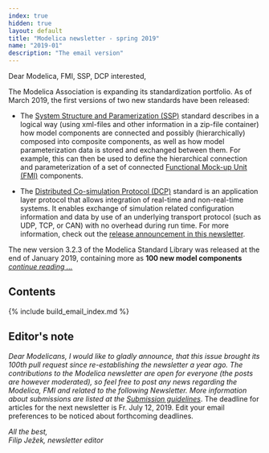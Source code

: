 ```yaml
---
index: true
hidden: true
layout: default
title: "Modelica newsletter - spring 2019"
name: "2019-01"
description: "The email version"
---
```


Dear Modelica, FMI, SSP, DCP interested,

The Modelica Association is expanding its standardization portfolio.  As of March 2019, the first versions of two new standards have been released:

*  The [System Structure and Paramerization (SSP)](https://ssp-standard.org) standard describes in a logical way (using xml-files and other information in a zip-file container) how model components are connected and possibly (hierarchically) composed into composite components, as well as how model parameterization data is stored and exchanged between them. For example, this can then be used to define the hierarchical connection and parameterization of a set of connected [Functional Mock-up Unit (FMI)](https://fmi-standard.org) components.

*  The [Distributed Co-simulation Protocol (DCP)](https://dcp-standard.org) standard is an application layer protocol that allows integration of real-time and non-real-time systems. It enables exchange of simulation related configuration information and data by use of an underlying transport protocol (such as UDP, TCP, or CAN) with no overhead during run time. For more information, check out the [release announcement in this newsletter](https://newsletter.modelica.org/2019-01/index#dcp-version-1-0-released-at-13th-modelica-conference-2019). 

The new version 3.2.3 of the Modelica Standard Library was released at the end of January 2019, containing more as **100 new model components** *[continue reading ...](https://newsletter.modelica.org/2019-01/index#letter-from-the-board)*

## Contents

{% include build_email_index.md %}

## Editor's note
*Dear Modelicans, I would like to gladly announce, that this issue brought its 100th pull request since re-establishing the newsletter a year ago.
The contributions to the Modelica newsletter are open for everyone (the posts are however moderated), so feel free to post any news regarding the Modelica, FMI and related to the following Newsletter. More information about submissions are listed at the [Submission guidelines](https://newsletter.modelica.org/submission-guidelines.html)*. The deadline for articles for the next newsletter is Fr. July 12, 2019. Edit your email preferences to be noticed about forthcoming deadlines.

*All the best,    
Filip Ježek, newsletter editor*

